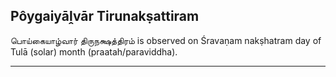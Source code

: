 ## Pôygaiyāḽvār Tirunakṣattiram
பொய்கையாழ்வார் திருநக்ஷத்திரம் is observed on Śravaṇam nakṣhatram day of Tulā (solar) month (praatah/paraviddha).



---
